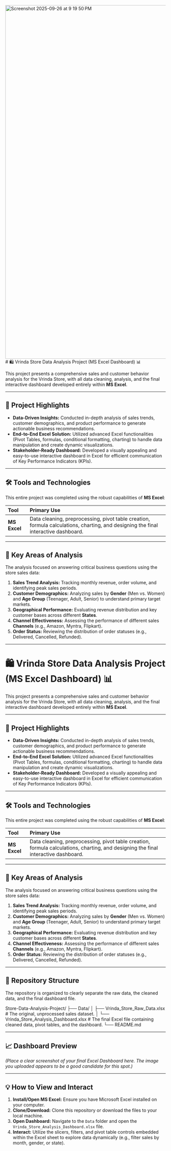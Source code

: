 <img width="1710" height="1107" alt="Screenshot 2025-09-26 at 9 19 50 PM" src="https://github.com/user-attachments/assets/d13197d8-a1ae-4108-9bee-33b927f7f655" /># 🛍️ Vrinda Store Data Analysis Project (MS Excel Dashboard) 📊

This project presents a comprehensive sales and customer behavior analysis for the Vrinda Store, with all data cleaning, analysis, and the final interactive dashboard developed entirely within **MS Excel**.

---

## 🌟 Project Highlights

* **Data-Driven Insights:** Conducted in-depth analysis of sales trends, customer demographics, and product performance to generate actionable business recommendations.
* **End-to-End Excel Solution:** Utilized advanced Excel functionalities (Pivot Tables, formulas, conditional formatting, charting) to handle data manipulation and create dynamic visualizations.
* **Stakeholder-Ready Dashboard:** Developed a visually appealing and easy-to-use interactive dashboard in Excel for efficient communication of Key Performance Indicators (KPIs).

---

## 🛠️ Tools and Technologies

This entire project was completed using the robust capabilities of **MS Excel**:

| Tool | Primary Use |
| :--- | :--- |
| **MS Excel** | Data cleaning, preprocessing, pivot table creation, formula calculations, charting, and designing the final interactive dashboard. |

---

## 🎯 Key Areas of Analysis

The analysis focused on answering critical business questions using the store sales data:

1.  **Sales Trend Analysis:** Tracking monthly revenue, order volume, and identifying peak sales periods.
2.  **Customer Demographics:** Analyzing sales by **Gender** (Men vs. Women) and **Age Group** (Teenager, Adult, Senior) to understand primary target markets.
3.  **Geographical Performance:** Evaluating revenue distribution and key customer bases across different **States**.
4.  **Channel Effectiveness:** Assessing the performance of different sales **Channels** (e.g., Amazon, Myntra, Flipkart).
5.  **Order Status:** Reviewing the distribution of order statuses (e.g., Delivered, Cancelled, Refunded).

---


# 🛍️ Vrinda Store Data Analysis Project (MS Excel Dashboard) 📊

This project presents a comprehensive sales and customer behavior analysis for the Vrinda Store, with all data cleaning, analysis, and the final interactive dashboard developed entirely within **MS Excel**.

---

## 🌟 Project Highlights

* **Data-Driven Insights:** Conducted in-depth analysis of sales trends, customer demographics, and product performance to generate actionable business recommendations.
* **End-to-End Excel Solution:** Utilized advanced Excel functionalities (Pivot Tables, formulas, conditional formatting, charting) to handle data manipulation and create dynamic visualizations.
* **Stakeholder-Ready Dashboard:** Developed a visually appealing and easy-to-use interactive dashboard in Excel for efficient communication of Key Performance Indicators (KPIs).

---

## 🛠️ Tools and Technologies

This entire project was completed using the robust capabilities of **MS Excel**:

| Tool | Primary Use |
| :--- | :--- |
| **MS Excel** | Data cleaning, preprocessing, pivot table creation, formula calculations, charting, and designing the final interactive dashboard. |

---

## 🎯 Key Areas of Analysis

The analysis focused on answering critical business questions using the store sales data:

1.  **Sales Trend Analysis:** Tracking monthly revenue, order volume, and identifying peak sales periods.
2.  **Customer Demographics:** Analyzing sales by **Gender** (Men vs. Women) and **Age Group** (Teenager, Adult, Senior) to understand primary target markets.
3.  **Geographical Performance:** Evaluating revenue distribution and key customer bases across different **States**.
4.  **Channel Effectiveness:** Assessing the performance of different sales **Channels** (e.g., Amazon, Myntra, Flipkart).
5.  **Order Status:** Reviewing the distribution of order statuses (e.g., Delivered, Cancelled, Refunded).

---

## 📂 Repository Structure

The repository is organized to clearly separate the raw data, the cleaned data, and the final dashboard file.

Store-Data-Analysis-Project/
├── Data/
│   ├── Vrinda_Store_Raw_Data.xlsx # The original, unprocessed sales dataset.
│   └── Vrinda_Store_Analysis_Dashboard.xlsx # The final Excel file containing cleaned data, pivot tables, and the dashboard.
└── README.md


---

## 📈 Dashboard Preview


*(Place a clear screenshot of your final Excel Dashboard here. The image you uploaded appears to be a good candidate for this spot.)*

---

## 💡 How to View and Interact

1.  **Install/Open MS Excel:** Ensure you have Microsoft Excel installed on your computer.
2.  **Clone/Download:** Clone this repository or download the files to your local machine.
3.  **Open Dashboard:** Navigate to the `Data` folder and open the `Vrinda_Store_Analysis_Dashboard.xlsx` file.
4.  **Interact:** Utilize the slicers, filters, and pivot table controls embedded within the Excel sheet to explore data dynamically (e.g., filter sales by month, gender, or state).
